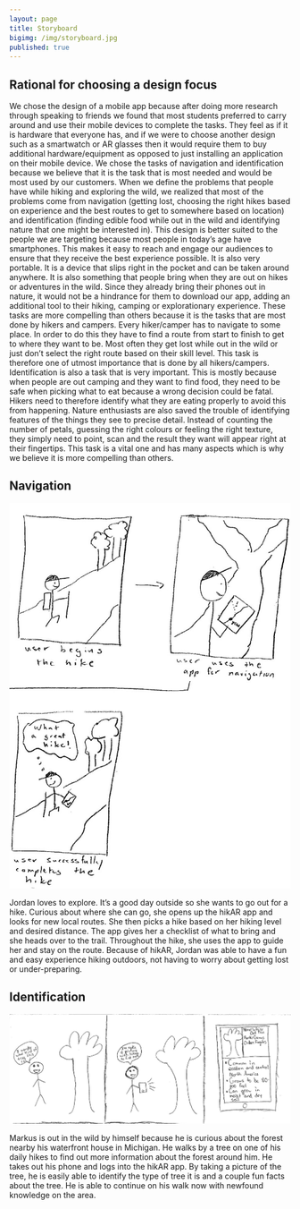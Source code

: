 ```yaml
---
layout: page
title: Storyboard
bigimg: /img/storyboard.jpg
published: true
---
```


## Rational for choosing a design focus

We chose the design of a mobile app because after doing more research through speaking to friends we found that most students preferred to carry around and use their mobile devices to complete the tasks. They feel as if it is hardware that everyone has, and if we were to choose another design such as a smartwatch or AR glasses then it would require them to buy additional hardware/equipment as opposed to just installing an application on their mobile device. We chose the tasks of navigation and identification because we believe that it is the task that is most needed and would be most used by our customers. When we define the problems that people have while hiking and exploring the wild, we realized that most of the problems come from navigation (getting lost, choosing the right hikes based on experience and the best routes to get to somewhere based on location) and identification (finding edible food while out in the wild and identifying nature that one might be interested in). This design is better suited to the people we are targeting because most people in today’s age have smartphones. This makes it easy to reach and engage our audiences to ensure that they receive the best experience possible. It is also very portable. It is a device that slips right in the pocket and can be taken around anywhere. It is also something that people bring when they are out on hikes or adventures in the wild. Since they already bring their phones out in nature, it would not be a hindrance for them to download our app, adding an additional tool to their hiking, camping or explorationary experience. These tasks are more compelling than others because it is the tasks that are most done by hikers and campers. Every hiker/camper has to navigate to some place. In order to do this they have to find a route from start to finish to get to where they want to be. Most often they get lost while out in the wild or just don’t select the right route based on their skill level. This task is therefore one of utmost importance that is done by all hikers/campers. Identification is also a task that is very important. This is mostly because when people are out camping and they want to find food, they need to be safe when picking what to eat because a wrong decision could be fatal. Hikers need to therefore identify what they are eating properly to avoid this from happening. Nature enthusiasts are also saved the trouble of identifying features of the things they see to precise detail. Instead of counting the number of petals, guessing the right colours or feeling the right texture, they simply need to point, scan and the result they want will appear right at their fingertips. This task is a vital one and has many aspects which is why we believe it is more compelling than others. 

## Navigation

![Navigation](/img/storyboard_nav.jpg)

Jordan loves to explore. It’s a good day outside so she wants to go out for a hike. Curious about where she can go, she opens up the hikAR app and looks for new local routes. She then picks a hike based on her hiking level and desired distance. The app gives her a checklist of what to bring and she heads over to the trail. Throughout the hike, she uses the app to guide her and stay on the route. Because of hikAR, Jordan was able to have a fun and easy experience hiking outdoors, not having to worry about getting lost or under-preparing. 

## Identification

![Identification](/img/storyboard_id.jpg)

Markus is out in the wild by himself because he is curious about the forest nearby his waterfront house in Michigan. He walks by a tree on one of his daily hikes to find out more information about the forest around him. He takes out his phone and logs into the hikAR app. By taking a picture of the tree, he is easily able to identify the type of tree it is and a couple fun facts about the tree. He is able to continue on his walk now with newfound knowledge on the area.
